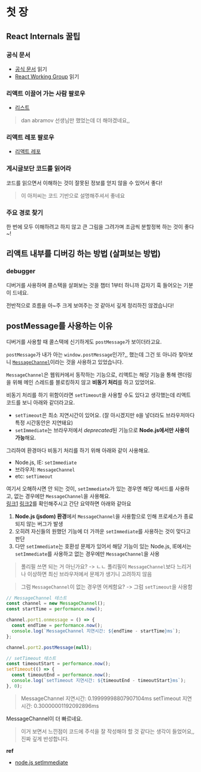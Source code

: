 # 첫 장

## React Internals 꿀팁

### 공식 문서

- [공식 문서](https://react.dev/) 읽기
- [React Working Group](https://github.com/reactwg) 읽기

### 리액트 이끌어 가는 사람 팔로우

- [리스트](https://react.dev/community/team)

> dan abramov 선생님만 했었는데 더 해야겠네요,,

### 리액트 레포 팔로우

- [리액트 레포](https://github.com/facebook/react)

### 게시글보단 코드를 읽어라

코드를 읽으면서 이해하는 것이 잘못된 정보를 얻지 않을 수 있어서 좋다!

> 이 아저씨는 코드 기반으로 설명해주셔서 좋네요

### 주요 경로 찾기

한 번에 모두 이해하려고 하지 않고 큰 그림을 그려가며 조금씩 분할정복 하는 것이 좋다~!

## 리액트 내부를 디버깅 하는 방법 (살펴보는 방법)

### debugger

디버거를 사용하며 콜스택을 살펴보는 것을 챕터 1부터 하니까 갑자기 훅 들어오는 기분이 드네요.

전반적으로 흐름을 아~주 크게 보여주는 것 같아서 깊게 정리하진 않겠습니다!

## postMessage를 사용하는 이유

디버거를 사용할 때 콜스택에 신기하게도 `postMessage`가 보이더라고요.

`postMessage`가 내가 아는 `window.postMessage`인가?,, 했는데 그건 또 아니라 찾아보니 [`MessageChannel`](https://developer.mozilla.org/en-US/docs/Web/API/MessageChannel)이라는 것을 사용하고 있었습니다.

`MessageChannel`은 웹워커에서 동작하는 기능으로, 리액트는 해당 기능을 통해 렌더링을 위해 메인 스레드를 블로킹하지 않고 **비동기 처리**를 하고 있었어요.

비동기 처리를 하기 위함이라면 `setTimeout`을 사용할 수도 있다고 생각했는데 리액트 코드를 보니 아래와 같더라고요.

- `setTimeout`은 최소 지연시간이 있어요. (잘 아시겠지만 `0`을 넣더라도 브라우저마다 특정 시간동안은 지연돼요)
- `setImmediate`는 브라우저에서 *deprecated*된 기능으로 **Node.js에서만 사용이 가능**해요.

그리하여 환경마다 비동기 처리를 하기 위해 아래와 같이 사용해요.

- Node.js, IE: `setImmediate`
- 브라우저: `MessageChannel`
- etc: `setTimeout`

여기서 오해하시면 안 되는 것이, `setImmediate`가 있는 경우엔 해당 메서드를 사용하고, 없는 경우에만 `MessageChannel`을 사용해요.\
[링크1](https://github.com/facebook/react/issues/20756#issuecomment-780927519) [링크2](https://github.com/facebook/react/pull/20834)를 확인해주시고 간단 요약하면 아래와 같아요

1. **Node.js (jsdom) 환경**에서 `MessageChannel`을 사용함으로 인해 프로세스가 종료되지 않는 버그가 발생
2. 오히려 자신들의 원했던 기능에 더 가까운 `setImmediate`를 사용하는 것이 맞다고 판단
3. 다만 `setImmediate`는 호환성 문제가 있어서 해당 기능이 있는 Node.js, IE에서는 `setImmediate`를 사용하고 없는 경우에만 `MessageChannel`을 사용

> 폴리필 쓰면 되는 거 아닌가요? -> ㄴㄴ 폴리필이 `MessageChannel`보다 느리거나 이상하면 최신 브라우저에서 문제가 생기니 고려하지 않음

> 그럼 `MessageChannel`이 없는 경우엔 어케함요? -> 그럼 `setTimeout`을 사용함

```js
// MessageChannel 테스트
const channel = new MessageChannel();
const startTime = performance.now();

channel.port1.onmessage = () => {
  const endTime = performance.now();
  console.log(`MessageChannel 지연시간: ${endTime - startTime}ms`);
};

channel.port2.postMessage(null);

// setTimeout 테스트
const timeoutStart = performance.now();
setTimeout(() => {
  const timeoutEnd = performance.now();
  console.log(`setTimeout 지연시간: ${timeoutEnd - timeoutStart}ms`);
}, 0);
```

>MessageChannel 지연시간: 0.19999998807907104ms
>setTimeout 지연시간: 0.30000001192092896ms

MessageChannel이 더 빠르네요.

> 이거 보면서 느낀점이 코드에 주석을 잘 작성해야 할 것 같다는 생각이 들었어요,, 진짜 깊게 반성합니다.

**ref**

- [node.js setImmediate](https://nodejs.org/en/learn/asynchronous-work/understanding-setimmediate)
